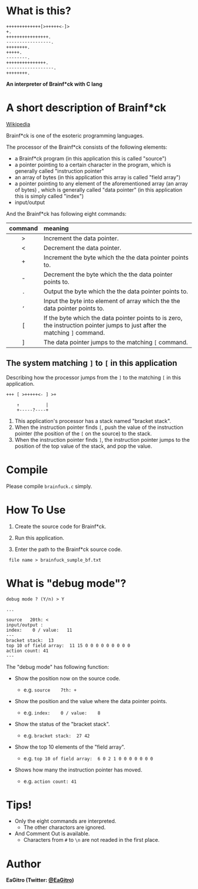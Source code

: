 
# What is this?
```
+++++++++++++[>+++++<-]>
+.
++++++++++++++++.  
-----------------.
++++++++.
+++++.       
--------.
+++++++++++++++.
------------------.
++++++++.

```

**An interpreter of Brainf*ck with C lang**


# A short description of Brainf*ck

[Wikipedia](https://en.wikipedia.org/wiki/Brainfuck)

Brainf*ck is one of the esoteric programming languages.

The processor of the Brainf*ck consists of the following elements: 
* a Brainf*ck program  (in this application this is called "source")
* a pointer pointing to a certain character in the program, which is generally called "instruction pointer" 
* an array of bytes  (in this application this array is called "field array")
* a pointer pointing to any element of the aforementioned array (an array of bytes) , which is generally called "data pointer" (in this application this is simply called "index")
* input/output


And the Brainf*ck has following eight commands:

| command | meaning |
| :-: | :-- |
| > | Increment the data pointer. |
| < | Decrement the data pointer. |
| + | Increment the byte which the the data pointer points to. |
| - | Decrement the byte which the the data pointer points to. |
| . | Output the byte which the the data pointer points to. |
| , | Input the byte into element of array which the the data pointer points to. |
| [ | If the byte which the data pointer points to is zero, the instruction pointer jumps to just after the matching `]` command. |
| ] | The data pointer jumps to the matching `[` command. |

## The system matching `]` to `[` in this application

Describing how the processor jumps from the `]` to the matching `[` in this application.
```
+++ [ >+++++<- ] >+

    ↑          |
    +-----?----+
```

1. This application's processor has a stack named "bracket stack".
1. When the instruction pointer finds `[`, push the value of the instruction pointer (the position of the `[` on the source) to the stack.  
1. When the instruction pointer finds `]`, the instruction pointer jumps to the position of the top value of the stack, and pop the value.





# Compile

Please compile `brainfuck.c` simply. 


# How To Use

1. Create the source code for Brainf*ck.

1. Run this application.

1. Enter the path to the Brainf*ck source code.
  ```
   file name > brainfuck_sumple_bf.txt
  ```

# What is "debug mode"?

```
debug mode ? (Y/n) > Y

...

source   20th: <
input/output :
index:    0 / value:   11
---
bracket stack:  13
top 10 of field array:  11 15 0 0 0 0 0 0 0 0 0
action count: 41
---

```

The "debug mode" has following function:

* Show the position now on the source code.
  * e.g.  `source    7th: +`

* Show the position and the value where the data pointer points.
  * e.g.  `index:    0 / value:    8`

* Show the status of the "bracket stack".
  * e.g.  `bracket stack:  27 42`
  
* Show the top 10 elements of the "field array".
  * e.g.  `top 10 of field array:  6 0 2 1 0 0 0 0 0 0 0`
 
* Shows how many the instruction pointer has moved.
  * e.g.  `action count: 41`
  

# Tips!

* Only the eight commands are interpreted.
  * The other charactors are ignored.
* And Comment Out is available.
  * Characters from `#` to `\n` are not readed in the first place.
  
# Author

**EaGitro (Twitter: [@EaGitro](https://twitter.com/EaGitro))** 






